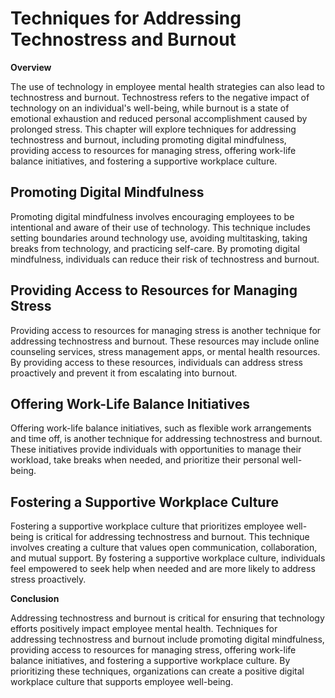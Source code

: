 # Techniques for Addressing Technostress and Burnout

**Overview**

The use of technology in employee mental health strategies can also lead to technostress and burnout. Technostress refers to the negative impact of technology on an individual's well-being, while burnout is a state of emotional exhaustion and reduced personal accomplishment caused by prolonged stress. This chapter will explore techniques for addressing technostress and burnout, including promoting digital mindfulness, providing access to resources for managing stress, offering work-life balance initiatives, and fostering a supportive workplace culture.

Promoting Digital Mindfulness
-----------------------------

Promoting digital mindfulness involves encouraging employees to be intentional and aware of their use of technology. This technique includes setting boundaries around technology use, avoiding multitasking, taking breaks from technology, and practicing self-care. By promoting digital mindfulness, individuals can reduce their risk of technostress and burnout.

Providing Access to Resources for Managing Stress
-------------------------------------------------

Providing access to resources for managing stress is another technique for addressing technostress and burnout. These resources may include online counseling services, stress management apps, or mental health resources. By providing access to these resources, individuals can address stress proactively and prevent it from escalating into burnout.

Offering Work-Life Balance Initiatives
--------------------------------------

Offering work-life balance initiatives, such as flexible work arrangements and time off, is another technique for addressing technostress and burnout. These initiatives provide individuals with opportunities to manage their workload, take breaks when needed, and prioritize their personal well-being.

Fostering a Supportive Workplace Culture
----------------------------------------

Fostering a supportive workplace culture that prioritizes employee well-being is critical for addressing technostress and burnout. This technique involves creating a culture that values open communication, collaboration, and mutual support. By fostering a supportive workplace culture, individuals feel empowered to seek help when needed and are more likely to address stress proactively.

**Conclusion**

Addressing technostress and burnout is critical for ensuring that technology efforts positively impact employee mental health. Techniques for addressing technostress and burnout include promoting digital mindfulness, providing access to resources for managing stress, offering work-life balance initiatives, and fostering a supportive workplace culture. By prioritizing these techniques, organizations can create a positive digital workplace culture that supports employee well-being.
